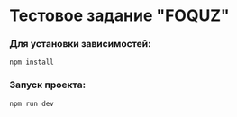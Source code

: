 # Тестовое задание "FOQUZ"

### Для установки зависимостей:
```
npm install
```

### Запуск проекта:
```
npm run dev
```
